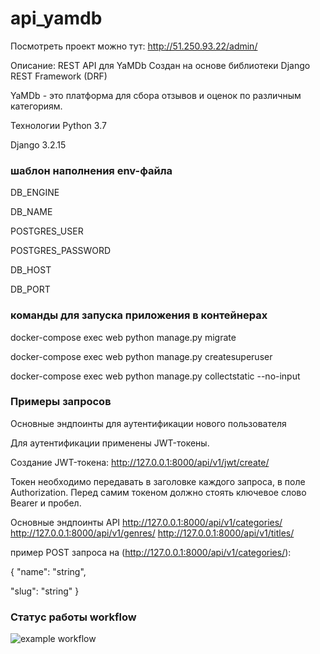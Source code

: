
# api_yamdb

Посмотреть проект можно тут: http://51.250.93.22/admin/

Описание: REST API для YaMDb Создан на основе библиотеки Django REST Framework (DRF)

YaMDb - это платформа для сбора отзывов и оценок по различным категориям.

Технологии Python 3.7

Django 3.2.15


### шаблон наполнения env-файла
DB_ENGINE

DB_NAME

POSTGRES_USER

POSTGRES_PASSWORD

DB_HOST

DB_PORT

### команды для запуска приложения в контейнерах
docker-compose exec web python manage.py migrate 

docker-compose exec web python manage.py createsuperuser

docker-compose exec web python manage.py collectstatic --no-input 

### Примеры запросов
Основные эндпоинты для аутентификации нового пользователя

Для аутентификации применены JWT-токены.

Создание JWT-токена:
http://127.0.0.1:8000/api/v1/jwt/create/

Токен необходимо передавать в заголовке каждого запроса, в поле Authorization. Перед самим токеном должно стоять ключевое слово Bearer и пробел.

Основные эндпоинты API
http://127.0.0.1:8000/api/v1/categories/
http://127.0.0.1:8000/api/v1/genres/
http://127.0.0.1:8000/api/v1/titles/

пример POST запроса на (http://127.0.0.1:8000/api/v1/categories/):

{
  "name": "string",
  
  "slug": "string"
}

### Статус работы workflow

![example workflow](https://github.com/OlesyaSim/yamdb_final/actions/workflows/yamdb_workflow.yml/badge.svg)


